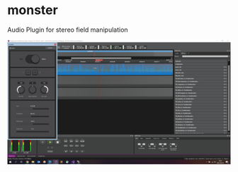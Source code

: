 # monster
Audio Plugin for stereo field manipulation

![look](https://github.com/jadujoel/monster/blob/main/Resources/look.png)
